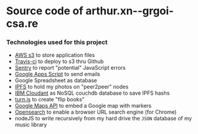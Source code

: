 # Source code of arthur.xn--grgoi-csa.re

### Technologies used for this project

- [AWS s3](https://aws.amazon.com/s3/) to store application files
- [Travis-ci](https://travis-ci.org/) to deploy to s3 thru Github
- [Sentry](https://sentry.io) to report "potential" JavaScript errors
- [Google Apps Script](https://developers.google.com/apps-script/) to send emails
- Google Spreadsheet as database
- [IPFS](https://ipfs.io/) to hold my photos on "peer2peer" nodes
- [IBM Cloudant](https://www.ibm.com/cloud/cloudant) as NoSQL couchdb database to save IPFS hashs
- [turn.js](http://www.turnjs.com) to create "flip books"
- [Google Maps API](https://developers.google.com/maps/?hl=en) to embed a Google map with markers
- [Opensearch](https://developer.mozilla.org/en-US/docs/Web/OpenSearch) to enable a browser URL search engine (for Chrome)
- nodeJS to write recursively from my hard drive the `JSON` database of my music library
